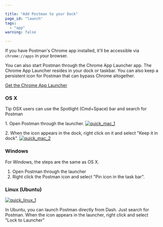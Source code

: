 ```yaml
---

title: "Add Postman to your Dock"
page_id: "launch"
tags: 
  - "app"
warning: false

---
```


If you have Postman's Chrome app installed, it'll be accessible via `chrome://apps` in your browser.

You can also start Postman through the Chrome App Launcher app. The Chrome App Launcher resides in your dock or taskbar.
You can also keep a persistent icon for Postman that can bypass Chrome altogether.

[Get the Chrome App Launcher][0]

### OS X

Tip OSX users can use the Spotlight (Cmd+Space) bar and search for Postman

1\. Open Postman through the launcher.
[![quick_mac_1](http://blog.getpostman.com/wp-content/uploads/2014/01/quick_mac_1.png)][1]

2\. When the icon appears in the dock, right click on it and select "Keep it in dock".
[![quick_mac_2](http://blog.getpostman.com/wp-content/uploads/2014/01/quick_mac_2.png)][2]

### Windows

For Windows, the steps are the same as OS X.

1. Open Postman through the launcher
2. Right click the Postman icon and select "Pin icon in the task bar".

### Linux (Ubuntu)
[![quick_linux_1](http://blog.getpostman.com/wp-content/uploads/2014/01/quick_linux_1-1024x666.png)][3]

In Ubuntu, you can launch Postman directly from Dash. Just search for Postman. When the icon appears in the launcher, right click and select "Lock to Launcher"


[0]: https://chrome.google.com/webstore/launcher
[1]: http://blog.getpostman.com/wp-content/uploads/2014/01/quick_mac_1.png
[2]: http://blog.getpostman.com/wp-content/uploads/2014/01/quick_mac_2.png
[3]: http://blog.getpostman.com/wp-content/uploads/2014/01/quick_linux_1.png
